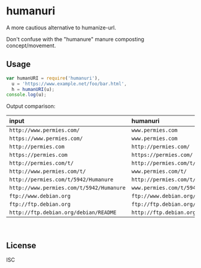 ﻿
<!--#echo json="package.json" key="name" underline="=" -->
humanuri
========
<!--/#echo -->

<!--#echo json="package.json" key="description" -->
A more cautious alternative to humanize-url.
<!--/#echo -->

Don't confuse with the "humanure" manure composting concept/movement.


Usage
-----

```javascript
var humanURI = require('humanuri'),
  u = 'https://www.example.net/foo/bar.html',
  h = humanURI(u);
console.log(u);
```
<!--/include-->

Output comparison:
<!-- §cmptbl -->
| input | humanuri | humanize-url |
|:----- |:-------- |:------------ |
| `http://www.permies.com/` | `www.permies.com` | `permies.com` |
| `https://www.permies.com/` | `www.permies.com` | `permies.com` |
| `http://permies.com` | `http://permies.com/` | `permies.com` |
| `https://permies.com` | `https://permies.com/` | `permies.com` |
| `http://permies.com/t/` | `http://permies.com/t/` | `permies.com/t` |
| `http://www.permies.com/t/` | `www.permies.com/t/` | `permies.com/t` |
| `http://permies.com/t/5942/Humanure` | `http://permies.com/t/5942/Humanure` | `permies.com/t/5942/Humanure` |
| `http://www.permies.com/t/5942/Humanure` | `www.permies.com/t/5942/Humanure` | `permies.com/t/5942/Humanure` |
| `ftp://www.debian.org` | `ftp://www.debian.org/` | `ftp://debian.org` |
| `ftp://ftp.debian.org` | `ftp://ftp.debian.org/` | `ftp://ftp.debian.org` |
| `http://ftp.debian.org/debian/README` | `http://ftp.debian.org/debian/README` | `ftp.debian.org/debian/README` |
<!-- § -->

<!--#toc stop="scan" -->





&nbsp;


License
-------
<!--#echo json="package.json" key=".license" -->
ISC
<!--/#echo -->
